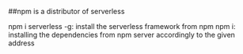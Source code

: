 ##npm is a distributor of serverless 

npm i serverless -g: install the serverless framework from npm 
npm i: installing the dependencies from npm server accordingly to the given address
